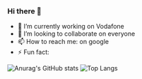 ### Hi there 👋

- 🔭 I’m currently working on Vodafone
- 👯 I’m looking to collaborate on everyone
- 📫 How to reach me: on google
- ⚡ Fun fact: 

![Anurag's GitHub stats](https://github-readme-stats.vercel.app/api?username=claudioitalian12&show_icons=true)  ![Top Langs](https://github-readme-stats.vercel.app/api/top-langs/?username=claudioitalian12&layout=compact)

